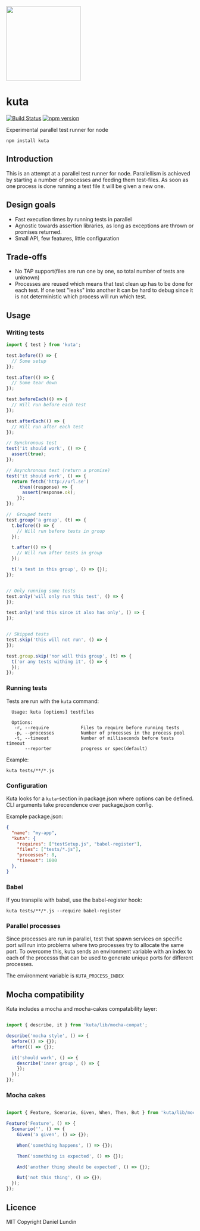 <img src="https://github.com/daniel-lundin/kuta/raw/master/assets/kuta-logo.png" width=200>

# kuta

[![Build Status](https://travis-ci.org/daniel-lundin/kuta.svg?branch=master)](https://travis-ci.org/daniel-lundin/kuta)
[![npm version](https://badge.fury.io/js/kuta.svg)](https://badge.fury.io/js/kuta)

Experimental parallel test runner for node

`npm install kuta`

## Introduction

This is an attempt at a parallel test runner for node. Parallellism is achieved by starting a number of processes and feeding them test-files. As soon as one process is done running a test file it will be given a new one.

## Design goals

- Fast execution times by running tests in parallel
- Agnostic towards assertion libraries, as long as exceptions are thrown or promises returned.
- Small API, few features, little configuration

## Trade-offs

 - No TAP support(files are run one by one, so total number of tests are unknown)
 - Processes are reused which means that test clean up has to be done for each test. If one test "leaks" into another it can be hard to debug since it is not deterministic which process will run which test.

## Usage

### Writing tests

```js
import { test } from 'kuta';

test.before(() => {
  // Some setup
});

test.after(() => {
  // Some tear down
});

test.beforeEach(() => {
  // Will run before each test
});

test.afterEach(() => {
  // Will run after each test
});

// Synchronous test
test('it should work', () => {
  assert(true);
});

// Asynchronous test (return a promise)
test('it should work', () => {
  return fetch('http://url.se')
    .then((response) => {
      assert(response.ok);
    });
});

//  Grouped tests
test.group('a group', (t) => {
  t.before(() => {
    // Will run before tests in group
  });

  t.after(() => {
    // Will run after tests in group
  });

  t('a test in this group', () => {});
});


// Only running some tests
test.only('will only run this test', () => {
});

test.only('and this since it also has only', () => {
});


// Skipped tests
test.skip('this will not run', () => {
});

test.group.skip('nor will this group', (t) => {
  t('or any tests withing it', () => {
  });
});

```

### Running tests

Tests are run with the `kuta` command:

```
  Usage: kuta [options] testfiles

  Options:
   -r, --require            Files to require before running tests
   -p, --processes          Number of processes in the process pool
   -t, --timeout            Number of milliseconds before tests timeout
       --reporter           progress or spec(default)
```


Example:

`kuta tests/**/*.js`

### Configuration

Kuta looks for a `kuta`-section in package.json where options can be defined. CLI arguments take precendence over package.json config.

Example package.json:

```json
{
  "name": "my-app",
  "kuta": {
    "requires": ["testSetup.js", "babel-register"],
    "files": ["tests/*.js"],
    "processes": 8,
    "timeout": 1000
  },
}
```

### Babel

If you transpile with babel, use the babel-register hook:

`kuta tests/**/*.js --require babel-register`

### Parallel processes

Since processes are run in parallel, test that spawn services on specific port will run into problems where two processes try to allocate the same port. To overcome this, kuta sends an environment variable with an index to each of the processs that can be used to generate unique ports for different processes.

The environment variable is `KUTA_PROCESS_INDEX`

## Mocha compatibility

Kuta includes a mocha and mocha-cakes compatability layer:

```js

import { describe, it } from 'kuta/lib/mocha-compat';

describe('mocha style', () => {
  before(() => {});
  after(() => {});

  it('should work', () => {
    describe('inner group', () => {
    });
  });
});
```

### Mocha cakes

```js

import { Feature, Scenario, Given, When, Then, But } from 'kuta/lib/mocha-compat';

Feature('Feature', () => {
  Scenario('', () => {
    Given('a given', () => {});

    When('something happens', () => {});

    Then('something is expected', () => {});

    And('another thing should be expected', () => {});

    But('not this thing', () => {});
  });
});
```

## Licence

MIT Copyright Daniel Lundin
